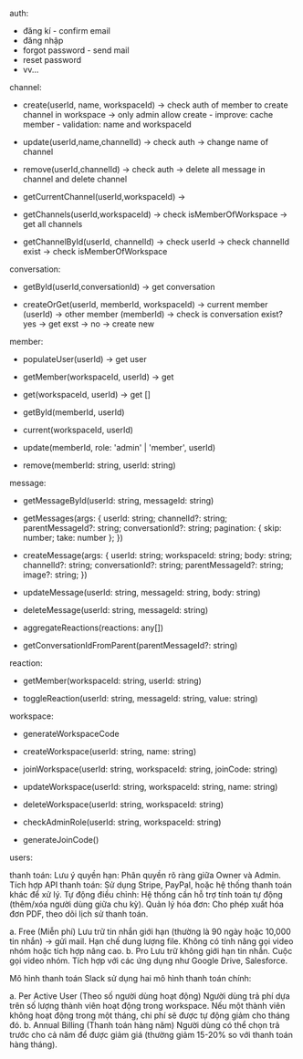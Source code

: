 auth:

- đăng kí - confirm email
- đăng nhập
- forgot password - send mail
- reset password
- vv...

channel:

- create(userId, name, workspaceId) -> check auth of member to create channel in workspace -> only admin allow create - improve: cache member - validation: name and workspaceId

- update(userId,name,channelId) -> check auth -> change name of channel

- remove(userId,channelId) -> check auth -> delete all message in channel and delete channel

- getCurrentChannel(userId,workspaceId) ->

- getChannels(userId,workspaceId) -> check isMemberOfWorkspace -> get all channels

- getChannelById(userId, channelId) -> check userId -> check channelId exist -> check isMemberOfWorkspace

conversation:

- getById(userId,conversationId) -> get conversation

- createOrGet(userId, memberId, workspaceId) -> current member (userId) -> other member (memberId) -> check is conversation exist? yes -> get exst -> no -> create new

member:

- populateUser(userId) -> get user

- getMember(workspaceId, userId) -> get

- get(workspaceId, userId) -> get []

- getById(memberId, userId)

- current(workspaceId, userId)

- update(memberId, role: 'admin' | 'member', userId)

- remove(memberId: string, userId: string)

message:

- getMessageById(userId: string, messageId: string)

- getMessages(args: {
  userId: string;
  channelId?: string;
  parentMessageId?: string;
  conversationId?: string;
  pagination: { skip: number; take: number };
  })

- createMessage(args: {
  userId: string;
  workspaceId: string;
  body: string;
  channelId?: string;
  conversationId?: string;
  parentMessageId?: string;
  image?: string;
  })

- updateMessage(userId: string, messageId: string, body: string)

- deleteMessage(userId: string, messageId: string)

- aggregateReactions(reactions: any[])

- getConversationIdFromParent(parentMessageId?: string)

reaction:

- getMember(workspaceId: string, userId: string)

- toggleReaction(userId: string, messageId: string, value: string)

workspace:

- generateWorkspaceCode

- createWorkspace(userId: string, name: string)

- joinWorkspace(userId: string, workspaceId: string, joinCode: string)

- updateWorkspace(userId: string, workspaceId: string, name: string)

- deleteWorkspace(userId: string, workspaceId: string)

- checkAdminRole(userId: string, workspaceId: string)

- generateJoinCode()

users:

thanh toán:
Lưu ý quyền hạn: Phân quyền rõ ràng giữa Owner và Admin.
Tích hợp API thanh toán: Sử dụng Stripe, PayPal, hoặc hệ thống thanh toán khác để xử lý.
Tự động điều chỉnh: Hệ thống cần hỗ trợ tính toán tự động (thêm/xóa người dùng giữa chu kỳ).
Quản lý hóa đơn: Cho phép xuất hóa đơn PDF, theo dõi lịch sử thanh toán.

a. Free (Miễn phí)
Lưu trữ tin nhắn giới hạn (thường là 90 ngày hoặc 10,000 tin nhắn) -> gửi mail.
Hạn chế dung lượng file.
Không có tính năng gọi video nhóm hoặc tích hợp nâng cao.
b. Pro
Lưu trữ không giới hạn tin nhắn.
Cuộc gọi video nhóm.
Tích hợp với các ứng dụng như Google Drive, Salesforce.

Mô hình thanh toán
Slack sử dụng hai mô hình thanh toán chính:

a. Per Active User (Theo số người dùng hoạt động)
Người dùng trả phí dựa trên số lượng thành viên hoạt động trong workspace.
Nếu một thành viên không hoạt động trong một tháng, chi phí sẽ được tự động giảm cho tháng đó.
b. Annual Billing (Thanh toán hàng năm)
Người dùng có thể chọn trả trước cho cả năm để được giảm giá (thường giảm 15-20% so với thanh toán hàng tháng).
